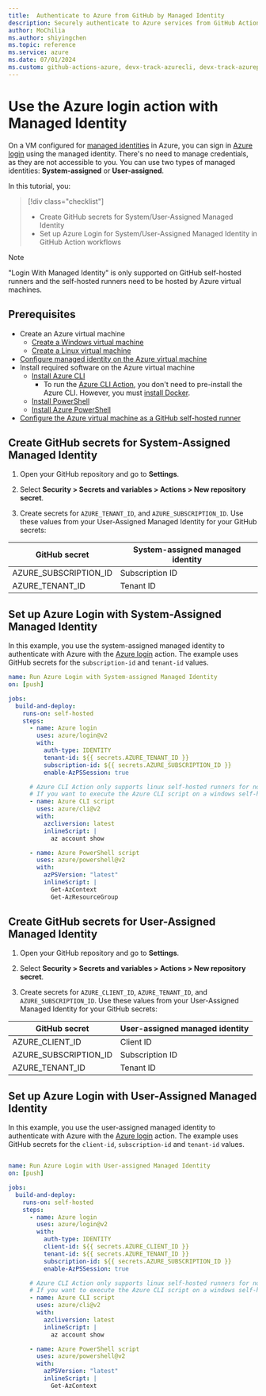 ```yaml
--- 
title:  Authenticate to Azure from GitHub by Managed Identity
description: Securely authenticate to Azure services from GitHub Actions workflows using Azure Login Action with a Managed Identity configured on a VM.
author: MoChilia 
ms.author: shiyingchen 
ms.topic: reference
ms.service: azure 
ms.date: 07/01/2024
ms.custom: github-actions-azure, devx-track-azurecli, devx-track-azurepowershell, linux-related-content
---
```


# Use the Azure login action with Managed Identity

On a VM configured for [managed identities](/entra/identity/managed-identities-azure-resources/overview) in Azure, you can sign in [Azure login](https://github.com/marketplace/actions/azure-login) using the managed identity. There's no need to manage credentials, as they are not accessible to you. You can use two types of managed identities: **System-assigned** or **User-assigned**.

In this tutorial, you:

> [!div class="checklist"]
> * Create GitHub secrets for System/User-Assigned Managed Identity
> * Set up Azure Login for System/User-Assigned Managed Identity in GitHub Action workflows

> [!NOTE]
>
> "Login With Managed Identity" is only supported on GitHub self-hosted runners and the self-hosted runners need to be hosted by Azure virtual machines.

## Prerequisites

- Create an Azure virtual machine
  - [Create a Windows virtual machine](/azure/virtual-machines/windows/quick-create-portal)
  - [Create a Linux virtual machine](/azure/virtual-machines/linux/quick-create-portal?tabs=ubuntu)
- [Configure managed identity on the Azure virtual machine](/entra/identity/managed-identities-azure-resources/qs-configure-portal-windows-vm)
- Install required software on the Azure virtual machine
  - [Install Azure CLI](/cli/azure/install-azure-cli)
    - To run the [Azure CLI Action](https://github.com/Azure/CLI), you don't need to pre-install the Azure CLI. However, you must [install Docker](https://docs.docker.com/engine/install/).
  - [Install PowerShell](/powershell/scripting/install/installing-powershell)
  - [Install Azure PowerShell](/powershell/azure/install-azure-powershell)
- [Configure the Azure virtual machine as a GitHub self-hosted runner](https://docs.github.com/actions/hosting-your-own-runners/managing-self-hosted-runners/adding-self-hosted-runners)


## Create GitHub secrets for System-Assigned Managed Identity

1. Open your GitHub repository and go to **Settings**.

1. Select **Security > Secrets and variables > Actions > New repository secret**.

1. Create secrets for `AZURE_TENANT_ID`, and `AZURE_SUBSCRIPTION_ID`. Use these values from your User-Assigned Managed Identity for your GitHub secrets:

|GitHub secret  |System-assigned managed identity  |
|---------|---------|
|AZURE_SUBSCRIPTION_ID     |    Subscription ID     |
|AZURE_TENANT_ID    |    Tenant ID   |

## Set up Azure Login with System-Assigned Managed Identity

In this example, you use the system-assigned managed identity to authenticate with Azure with the [Azure login](https://github.com/marketplace/actions/azure-login) action. The example uses GitHub secrets for the `subscription-id` and `tenant-id` values. 


```yaml
name: Run Azure Login with System-assigned Managed Identity
on: [push]

jobs:
  build-and-deploy:
    runs-on: self-hosted
    steps:
      - name: Azure login
        uses: azure/login@v2
        with:
          auth-type: IDENTITY
          tenant-id: ${{ secrets.AZURE_TENANT_ID }}
          subscription-id: ${{ secrets.AZURE_SUBSCRIPTION_ID }}
          enable-AzPSSession: true

      # Azure CLI Action only supports linux self-hosted runners for now.
      # If you want to execute the Azure CLI script on a windows self-hosted runner, you can execute it directly in `run`.
      - name: Azure CLI script
        uses: azure/cli@v2
        with:
          azcliversion: latest
          inlineScript: |
            az account show

      - name: Azure PowerShell script
        uses: azure/powershell@v2
        with:
          azPSVersion: "latest"
          inlineScript: |
            Get-AzContext
            Get-AzResourceGroup
```

## Create GitHub secrets for User-Assigned Managed Identity

1. Open your GitHub repository and go to **Settings**.

1. Select **Security > Secrets and variables > Actions > New repository secret**.

1. Create secrets for `AZURE_CLIENT_ID`, `AZURE_TENANT_ID`, and `AZURE_SUBSCRIPTION_ID`. Use these values from your User-Assigned Managed Identity for your GitHub secrets:

|GitHub secret  |User-assigned managed identity  |
|---------|---------|
|AZURE_CLIENT_ID     |    Client ID     |
|AZURE_SUBSCRIPTION_ID     |    Subscription ID     |
|AZURE_TENANT_ID    |    Tenant ID   |

## Set up Azure Login with User-Assigned Managed Identity

In this example, you use the user-assigned managed identity to authenticate with Azure with the [Azure login](https://github.com/marketplace/actions/azure-login) action. The example uses GitHub secrets for the `client-id`, `subscription-id` and `tenant-id` values. 

```yaml

name: Run Azure Login with User-assigned Managed Identity
on: [push]

jobs:
  build-and-deploy:
    runs-on: self-hosted
    steps:
      - name: Azure login
        uses: azure/login@v2
        with:
          auth-type: IDENTITY
          client-id: ${{ secrets.AZURE_CLIENT_ID }}
          tenant-id: ${{ secrets.AZURE_TENANT_ID }}
          subscription-id: ${{ secrets.AZURE_SUBSCRIPTION_ID }}
          enable-AzPSSession: true

      # Azure CLI Action only supports linux self-hosted runners for now.
      # If you want to execute the Azure CLI script on a windows self-hosted runner, you can execute it directly in `run`.
      - name: Azure CLI script
        uses: azure/cli@v2
        with:
          azcliversion: latest
          inlineScript: |
            az account show

      - name: Azure PowerShell script
        uses: azure/powershell@v2
        with:
          azPSVersion: "latest"
          inlineScript: |
            Get-AzContext
```